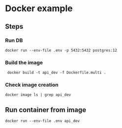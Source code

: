 # Docker example

## Steps

### Run DB

`docker run --env-file .env -p 5432:5432 postgres:12`

### Build the image 

` docker build -t api_dev -f Dockerfile.multi .`

### Check image creation

`docker image ls | grep api_dev`

## Run container from image

`docker run --env-file .env api_dev`
